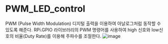 # PWM_LED_control
PWM (Pulse Width Modulation)
디지털 출력을 이용하여 아날로그처럼 동작할 수 있도록 해준다. RPi.GPIO 라이브러리의 PWM 명령어를 사용하여 high 신호와 low신호의 비율(Duty Rate)를 이용해 주파수를 조절한다. 
![image](https://user-images.githubusercontent.com/98154707/153008633-4f9e43e6-6e52-415c-a8f3-8aacb98be267.png)
